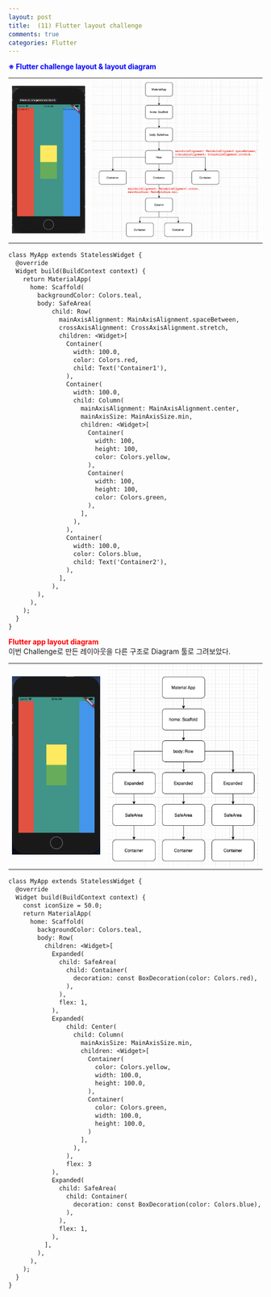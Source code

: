 ```yaml
---
layout: post
title:  (11) Flutter layout challenge
comments: true
categories: Flutter
---
```


<strong><font color="Blue">※ Flutter challenge layout & layout diagram</font></strong><br>

<table>
  <tr>
    <td>
      <img src="/images/flutter/2020-04-22/2020-04-22 flutter layout capture.png" alt="blog capture" title="capture img" width="350"><br>
    </td>
    <td>
      <img src="/images/flutter/2020-04-22/2020-04-22 flutter challenge diagram.png" alt="blog capture" title="capture img" width="800"><br>
    </td>
  </tr>
</table>

    class MyApp extends StatelessWidget {
      @override
      Widget build(BuildContext context) {
        return MaterialApp(
          home: Scaffold(
            backgroundColor: Colors.teal,
            body: SafeArea(
                child: Row(
                  mainAxisAlignment: MainAxisAlignment.spaceBetween,
                  crossAxisAlignment: CrossAxisAlignment.stretch,
                  children: <Widget>[
                    Container(
                      width: 100.0,
                      color: Colors.red,
                      child: Text('Container1'),
                    ),
                    Container(
                      width: 100.0,
                      child: Column(
                        mainAxisAlignment: MainAxisAlignment.center,
                        mainAxisSize: MainAxisSize.min,
                        children: <Widget>[
                          Container(
                            width: 100,
                            height: 100,
                            color: Colors.yellow,
                          ),
                          Container(
                            width: 100,
                            height: 100,
                            color: Colors.green,
                          ),
                        ],
                      ),
                    ),
                    Container(
                      width: 100.0,
                      color: Colors.blue,
                      child: Text('Container2'),
                    ),
                  ],
                ),
            ),
          ),
        );
      }
    }

<strong><font color="Red">Flutter app layout diagram</font></strong><br>
이번 Challenge로 만든 레이아웃을 다른 구조로 Diagram 툴로 그려보았다.<br>

<table>
  <tr>
    <td>
      <img src="/images/flutter/2020-04-22/2020-04-22 flutter layout captrue(2).png" alt="blog capture" title="capture img" width="350"><br>   
    </td>
    <td>
      <img src="/images/flutter/2020-04-22/2020-04-22 flutter layout diagram.png" alt="blog capture" title="capture img" width="600"><br>
    </td>
  </tr>
</table>  

    class MyApp extends StatelessWidget {
      @override
      Widget build(BuildContext context) {
        const iconSize = 50.0;
        return MaterialApp(
          home: Scaffold(
            backgroundColor: Colors.teal,
            body: Row(
              children: <Widget>[
                Expanded(
                  child: SafeArea(
                    child: Container(
                      decoration: const BoxDecoration(color: Colors.red),
                    ),
                  ),
                  flex: 1,
                ),
                Expanded(
                    child: Center(
                      child: Column(
                        mainAxisSize: MainAxisSize.min,
                        children: <Widget>[
                          Container(
                            color: Colors.yellow,
                            width: 100.0,
                            height: 100.0,
                          ),
                          Container(
                            color: Colors.green,
                            width: 100.0,
                            height: 100.0,
                          )
                        ],
                      ),
                    ),
                    flex: 3
                ),
                Expanded(
                  child: SafeArea(
                    child: Container(
                      decoration: const BoxDecoration(color: Colors.blue),
                    ),
                  ),
                  flex: 1,
                ),
              ],
            ),
          ),
        );
      }
    }
